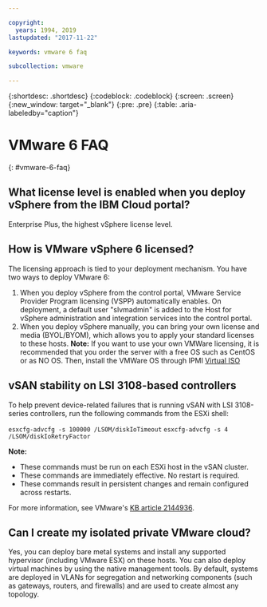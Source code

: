 ```yaml
---

copyright:
  years: 1994, 2019
lastupdated: "2017-11-22"

keywords: vmware 6 faq

subcollection: vmware

---
```


{:shortdesc: .shortdesc}
{:codeblock: .codeblock}
{:screen: .screen}
{:new_window: target="_blank"}
{:pre: .pre}
{:table: .aria-labeledby="caption"}

# VMware 6 FAQ
{: #vmware-6-faq}

## What license level is enabled when you deploy vSphere from the IBM Cloud portal?

Enterprise Plus, the highest vSphere license level.

## How is VMware vSphere 6 licensed?

The licensing approach is tied to your deployment mechanism. You have two ways to deploy VMware 6:
1. When you deploy vSphere from the control portal, VMware Service Provider Program licensing (VSPP) automatically enables. On deployment, a default user "slvmadmin" is added to the Host for vSphere administration and integration services into the control portal.
2. When you deploy vSphere manually, you can bring your own license and media (BYOL/BYOM), which allows you to apply your standard licenses to these hosts. **Note:** If you want to use your own VMWare licensing, it is recommended that you order the server with a free OS such as CentOS or as NO OS. Then, install the VMWare OS through IPMI [Virtual ISO](/bare-metal?topic=bare-metal-mounting-an-iso-on-a-bare-metal-server)


## vSAN stability on LSI 3108-based controllers

To help prevent device-related failures that is running vSAN with LSI 3108-series controllers, run the following commands from the ESXi shell:

`esxcfg-advcfg -s 100000 /LSOM/diskIoTimeout`
`esxcfg-advcfg -s 4 /LSOM/diskIoRetryFactor`

**Note:**
   * These commands must be run on each ESXi host in the vSAN cluster.
   * These commands are immediately effective. No restart is required.
   * These commands result in persistent changes and remain configured across restarts.

For more information, see VMware's [KB article 2144936](https://kb.vmware.com/selfservice/microsites/search.do?language=en_US&cmd=displayKC&externalId=2144936).


## Can I create my isolated private VMware cloud?

Yes, you can deploy bare metal systems and install any supported hypervisor (including VMware ESX) on these hosts. You can also deploy virtual machines by using the native management tools. By default, systems are deployed in VLANs for segregation and networking components (such as gateways, routers, and firewalls) and are used to create almost any topology.

